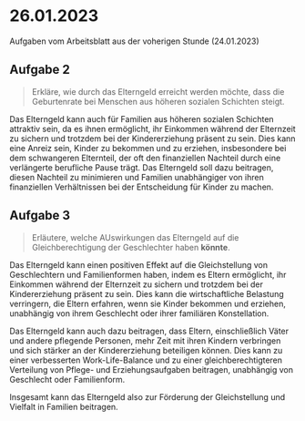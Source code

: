 # 26.01.2023

Aufgaben vom Arbeitsblatt aus der voherigen Stunde (24.01.2023)

## Aufgabe 2

> Erkläre, wie durch das Elterngeld erreicht werden möchte, dass die Geburtenrate bei Menschen aus höheren sozialen Schichten steigt.

Das Elterngeld kann auch für Familien aus höheren sozialen Schichten attraktiv sein, da es ihnen ermöglicht, ihr Einkommen während der Elternzeit zu sichern und trotzdem bei der Kindererziehung präsent zu sein. Dies kann eine Anreiz sein, Kinder zu bekommen und zu erziehen, insbesondere bei dem schwangeren Elternteil, der oft den finanziellen Nachteil durch eine verlängerte berufliche Pause trägt. Das Elterngeld soll dazu beitragen, diesen Nachteil zu minimieren und Familien unabhängiger von ihren finanziellen Verhältnissen bei der Entscheidung für Kinder zu machen.

## Aufgabe 3

> Erläutere, welche AUswirkungen das Elterngeld auf die Gleichberechtigung der Geschlechter haben **könnte**.

Das Elterngeld kann einen positiven Effekt auf die Gleichstellung von Geschlechtern und Familienformen haben, indem es Eltern ermöglicht, ihr Einkommen während der Elternzeit zu sichern und trotzdem bei der Kindererziehung präsent zu sein. Dies kann die wirtschaftliche Belastung verringern, die Eltern erfahren, wenn sie Kinder bekommen und erziehen, unabhängig von ihrem Geschlecht oder ihrer familiären Konstellation.

Das Elterngeld kann auch dazu beitragen, dass Eltern, einschließlich Väter und andere pflegende Personen, mehr Zeit mit ihren Kindern verbringen und sich stärker an der Kindererziehung beteiligen können. Dies kann zu einer verbesserten Work-Life-Balance und zu einer gleichberechtigteren Verteilung von Pflege- und Erziehungsaufgaben beitragen, unabhängig von Geschlecht oder Familienform.

Insgesamt kann das Elterngeld also zur Förderung der Gleichstellung und Vielfalt in Familien beitragen.

